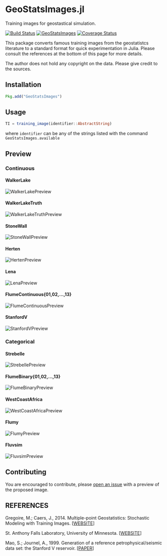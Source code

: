 GeoStatsImages.jl
=================

Training images for geostastical simulation.

[![Build Status](https://travis-ci.org/juliohm/GeoStatsImages.jl.svg?branch=master)](https://travis-ci.org/juliohm/GeoStatsImages.jl)
[![GeoStatsImages](http://pkg.julialang.org/badges/GeoStatsImages_0.5.svg)](http://pkg.julialang.org/?pkg=GeoStatsImages)
[![Coverage Status](https://coveralls.io/repos/juliohm/GeoStatsImages.jl/badge.svg?branch=master)](https://coveralls.io/r/juliohm/GeoStatsImages.jl?branch=master)

This package converts famous training images from the geostatistcs literature to a standard format for quick experimentation in Julia. Please consult the references at the bottom of this page for more details.

The author does not hold any copyright on the data. Please give credit to the sources.

Installation
------------

```julia
Pkg.add("GeoStatsImages")
```

Usage
-----

```julia
TI = training_image(identifier::AbstractString)
```
where `identifier` can be any of the strings listed with the command `GeoStatsImages.available`

Preview
-------

### Continuous

#### WalkerLake
![WalkerLakePreview](src/data/WalkerLake.png)

#### WalkerLakeTruth
![WalkerLakeTruthPreview](src/data/WalkerLakeTruth.png)

#### StoneWall
![StoneWallPreview](src/data/StoneWall.png)

#### Herten
![HertenPreview](src/data/Herten.png)

#### Lena
![LenaPreview](src/data/Lena.png)

#### FlumeContinuous{01,02,...,13}
![FlumeContinuousPreview](src/data/FlumeContinuous.png)

#### StanfordV
![StanfordVPreview](src/data/StanfordV.png)

### Categorical

#### Strebelle
![StrebellePreview](src/data/Strebelle.png)

#### FlumeBinary{01,02,...,13}
![FlumeBinaryPreview](src/data/FlumeBinary.png)

#### WestCoastAfrica
![WestCoastAfricaPreview](src/data/WestCoastAfrica.png)

#### Flumy
![FlumyPreview](src/data/Flumy.png)

#### Fluvsim
![FluvsimPreview](src/data/Fluvsim.png)

Contributing
------------

You are encouraged to contribute, please [open an issue](https://github.com/juliohm/GeoStatsImages.jl/issues) with a preview of the proposed image.

REFERENCES
----------

Gregoire, M.; Caers, J., 2014. Multiple-point Geostatistics: Stochastic Modeling with Training Images. [[WEBSITE](http://trainingimages.org)]

St. Anthony Falls Laboratory, University of Minnesota. [[WEBSITE](https://www.esci.umn.edu/orgs/seds/Sedi_Research.htm)]

Mao, S.; Journel, A., 1999. Generation of a reference petrophysical/seismic data set: the Stanford V reservoir. [[PAPER](http://pangea.stanford.edu/departments/ere/dropbox/scrf/documents/reports/12/SCRF1999_Report12/SCRF1999_shuguang/stanford4.ps.zip)]

